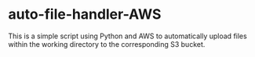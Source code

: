 # auto-file-handler-AWS

This is a simple script using Python and AWS to automatically upload files within the working directory to the corresponding S3 bucket.